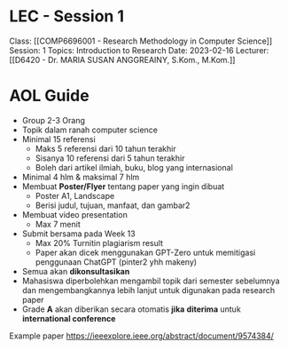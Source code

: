 # LEC - Session 1
Class: [[COMP6696001 - Research Methodology in Computer Science]]
Session: 1
Topics: Introduction to Research
Date: 2023-02-16
Lecturer: [[D6420 - Dr. MARIA SUSAN ANGGREAINY, S.Kom., M.Kom.]]

# AOL Guide

- Group 2-3 Orang
- Topik dalam ranah computer science
- Minimal 15 referensi
	- Maks 5 referensi dari 10 tahun terakhir
	- Sisanya 10 referensi dari 5 tahun terakhir
	- Boleh dari artikel ilmiah, buku, blog yang internasional
- Minimal 4 hlm & maksimal 7 hlm
- Membuat **Poster/Flyer** tentang paper yang ingin dibuat
	- Poster A1, Landscape
	- Berisi judul, tujuan, manfaat, dan gambar2
- Membuat video presentation
	- Max 7 menit
- Submit bersama pada Week 13
	- Max 20% Turnitin plagiarism result
	- Paper akan dicek menggunakan GPT-Zero untuk memitigasi penggunaan ChatGPT (pinter2 yhh makeny)
- Semua akan **dikonsultasikan**
- Mahasiswa diperbolehkan mengambil topik dari semester sebelumnya dan mengembangkannya lebih lanjut untuk digunakan pada research paper
- Grade **A** akan diberikan secara otomatis **jika** **diterima** untuk **international conference**

Example paper
https://ieeexplore.ieee.org/abstract/document/9574384/